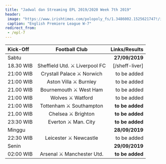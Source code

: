 ```yaml
---
title: "Jadwal dan Streaming EPL 2019/2020 Week 7th 2019"
header:
 image: "https://www.irishtimes.com/polopoly_fs/1.3486002.1525621747!/image/image.jpg_gen/derivatives/landscape_620/image.jpg"
 caption: "English Premiere League W-7"
redirect_from:
 - /epl-7
---
```


|Kick-Off|Football Club|Links/Results|
|:---|:---:|---:|
|Sabtu||**27/09/2019**|
|18.30 WIB|Sheffield Utd. ⚔️ Liverpool FC|[/sheff-liver]|
|21:00 WIB|Crystall Palace ⚔️ Norwich|to be added|
|21:00 WIB|Aston Villa ⚔️ Burnley|to be added|
|21.00 WIB|Bournemouth ⚔️ West Ham|to be added|
|21:00 WIB|Wolves ⚔️ Watford|to be added|
|21:00 WIB|Tottenham ⚔️ Southampton|**to be added**|
|21.00 WIB|Chelsea ⚔️ Brighton|**to be added**|
|23:30 WIB|Everton ⚔️ Man. City|**to be added**|
|Minggu||**28/09/2019**|
|22:30 WIB|Leicester ⚔️ Newcastle|to be added|
|Senin||**29/09/2019**|
|02:00 WIB|Arsenal ⚔️ Manchester Utd.|**to be added**|

